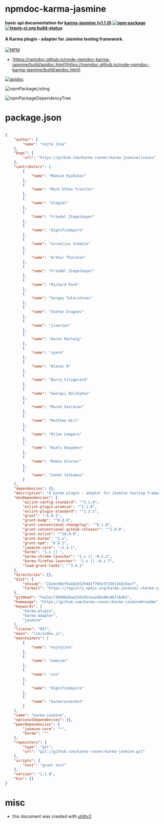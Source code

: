 # npmdoc-karma-jasmine

#### basic api documentation for  [karma-jasmine (v1.1.0)](https://github.com/karma-runner/karma-jasmine#readme)  [![npm package](https://img.shields.io/npm/v/npmdoc-karma-jasmine.svg?style=flat-square)](https://www.npmjs.org/package/npmdoc-karma-jasmine) [![travis-ci.org build-status](https://api.travis-ci.org/npmdoc/node-npmdoc-karma-jasmine.svg)](https://travis-ci.org/npmdoc/node-npmdoc-karma-jasmine)

#### A Karma plugin - adapter for Jasmine testing framework.

[![NPM](https://nodei.co/npm/karma-jasmine.png?downloads=true&downloadRank=true&stars=true)](https://www.npmjs.com/package/karma-jasmine)

- [https://npmdoc.github.io/node-npmdoc-karma-jasmine/build/apidoc.html](https://npmdoc.github.io/node-npmdoc-karma-jasmine/build/apidoc.html)

[![apidoc](https://npmdoc.github.io/node-npmdoc-karma-jasmine/build/screenCapture.buildCi.browser.%252Ftmp%252Fbuild%252Fapidoc.html.png)](https://npmdoc.github.io/node-npmdoc-karma-jasmine/build/apidoc.html)

![npmPackageListing](https://npmdoc.github.io/node-npmdoc-karma-jasmine/build/screenCapture.npmPackageListing.svg)

![npmPackageDependencyTree](https://npmdoc.github.io/node-npmdoc-karma-jasmine/build/screenCapture.npmPackageDependencyTree.svg)



# package.json

```json

{
    "author": {
        "name": "Vojta Jina"
    },
    "bugs": {
        "url": "https://github.com/karma-runner/karma-jasmine/issues"
    },
    "contributors": [
        {
            "name": "Maksim Ryzhikov"
        },
        {
            "name": "Mark Ethan Trostler"
        },
        {
            "name": "olegskl"
        },
        {
            "name": "Friedel Ziegelmayer"
        },
        {
            "name": "dignifiedquire"
        },
        {
            "name": "Cornelius Schmale"
        },
        {
            "name": "Arthur Thornton"
        },
        {
            "name": "Friedel Ziegelmayer"
        },
        {
            "name": "Richard Park"
        },
        {
            "name": "Sergey Tatarintsev"
        },
        {
            "name": "Stefan Dragnev"
        },
        {
            "name": "jiverson"
        },
        {
            "name": "Aaron Hartwig"
        },
        {
            "name": "rpark"
        },
        {
            "name": "Alesei N"
        },
        {
            "name": "Barry Fitzgerald"
        },
        {
            "name": "Georgii Dolzhykov"
        },
        {
            "name": "Marek Vavrecan"
        },
        {
            "name": "Matthew Hill"
        },
        {
            "name": "Milan Lempera"
        },
        {
            "name": "Niels Dequeker"
        },
        {
            "name": "Robin Gloster"
        },
        {
            "name": "Sahat Yalkabov"
        }
    ],
    "dependencies": {},
    "description": "A Karma plugin - adapter for Jasmine testing framework.",
    "devDependencies": {
        "eslint-config-standard": "^5.1.0",
        "eslint-plugin-promise": "^1.1.0",
        "eslint-plugin-standard": "^1.3.2",
        "grunt": "~1.0.1",
        "grunt-bump": "^0.8.0",
        "grunt-conventional-changelog": "^6.1.0",
        "grunt-conventional-github-releaser": "^1.0.0",
        "grunt-eslint": "^18.0.0",
        "grunt-karma": "2.x",
        "grunt-npm": "0.0.2",
        "jasmine-core": "~2.4.1",
        "karma": "1.x || ",
        "karma-chrome-launcher": "1.x || ~0.2.2",
        "karma-firefox-launcher": "1.x || ~0.1.7",
        "load-grunt-tasks": "^3.4.1"
    },
    "directories": {},
    "dist": {
        "shasum": "22e4c06bf9a182e5294d1f705e3733811b810acf",
        "tarball": "https://registry.npmjs.org/karma-jasmine/-/karma-jasmine-1.1.0.tgz"
    },
    "gitHead": "fe23ac73b9082bae25dc821ea2ddc00c8bf16db2",
    "homepage": "https://github.com/karma-runner/karma-jasmine#readme",
    "keywords": [
        "karma-plugin",
        "karma-adapter",
        "jasmine"
    ],
    "license": "MIT",
    "main": "lib/index.js",
    "maintainers": [
        {
            "name": "vojtajina"
        },
        {
            "name": "maksimr"
        },
        {
            "name": "zzo"
        },
        {
            "name": "dignifiedquire"
        },
        {
            "name": "karmarunnerbot"
        }
    ],
    "name": "karma-jasmine",
    "optionalDependencies": {},
    "peerDependencies": {
        "jasmine-core": "*",
        "karma": "*"
    },
    "repository": {
        "type": "git",
        "url": "git://github.com/karma-runner/karma-jasmine.git"
    },
    "scripts": {
        "test": "grunt test"
    },
    "version": "1.1.0",
    "bin": {}
}
```



# misc
- this document was created with [utility2](https://github.com/kaizhu256/node-utility2)
